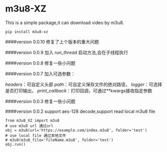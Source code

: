 # m3u8-XZ

This is a simple package,it can download video by m3u8.

    pip install m3u8-xz
    
####version 0.0.10 修复了上个版本的重大问题
    
####version 0.0.9 加入 _run_thread_ 启动方法,会在子线程执行

####version 0.0.8 修复一些小问题

####version 0.0.7 加入可选参数：

_headers_：可自定义头部
_path_：可自定义保存文件的绝对路径，
_logger_：可选择是否打印输出，
_print_callback_：打印回调，可通过**kwargs接收指定参数

####version 0.0.3 修复一些小问题

####version 0.0.2 support aes-128 decode,support read local m3u8 file
    
    from m3u8_XZ import m3u8
    # use m3u8 url 通过url
    obj = m3u8(url='https://example.com/index.m3u8', folder='test')
    # use local file 通过本地文件
    # m3u8(m3u8_file='fileName.m3u8', folder='test')
    obj.run()
    

